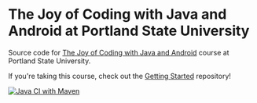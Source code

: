 The Joy of Coding with Java and Android at Portland State University
=================

Source code for [The Joy of Coding with Java and Android](http://web.cecs.pdx.edu/~whitlock/) course at Portland State University.

If you're taking this course, check out the [Getting Started](https://github.com/JoyOfCodingPDX/GettingStarted) repository! 

[![Java CI with Maven](https://github.com/JoyOfCodingPDX/JoyOfCoding/actions/workflows/maven.yml/badge.svg)](https://github.com/JoyOfCodingPDX/JoyOfCoding/actions/workflows/maven.yml)
